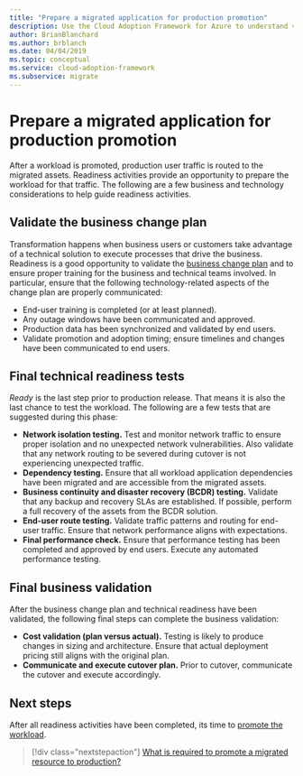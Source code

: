 ```yaml
---
title: "Prepare a migrated application for production promotion"
description: Use the Cloud Adoption Framework for Azure to understand validation that's involved in preparing a migrated application for production promotion.
author: BrianBlanchard
ms.author: brblanch
ms.date: 04/04/2019
ms.topic: conceptual
ms.service: cloud-adoption-framework
ms.subservice: migrate
---
```


# Prepare a migrated application for production promotion

After a workload is promoted, production user traffic is routed to the migrated assets. Readiness activities provide an opportunity to prepare the workload for that traffic. The following are a few business and technology considerations to help guide readiness activities.

## Validate the business change plan

Transformation happens when business users or customers take advantage of a technical solution to execute processes that drive the business. Readiness is a good opportunity to validate the [business change plan](./business-change-plan.md) and to ensure proper training for the business and technical teams involved. In particular, ensure that the following technology-related aspects of the change plan are properly communicated:

- End-user training is completed (or at least planned).
- Any outage windows have been communicated and approved.
- Production data has been synchronized and validated by end users.
- Validate promotion and adoption timing; ensure timelines and changes have been communicated to end users.

## Final technical readiness tests

_Ready_ is the last step prior to production release. That means it is also the last chance to test the workload. The following are a few tests that are suggested during this phase:

- **Network isolation testing.** Test and monitor network traffic to ensure proper isolation and no unexpected network vulnerabilities. Also validate that any network routing to be severed during cutover is not experiencing unexpected traffic.
- **Dependency testing.** Ensure that all workload application dependencies have been migrated and are accessible from the migrated assets.
- **Business continuity and disaster recovery (BCDR) testing.** Validate that any backup and recovery SLAs are established. If possible, perform a full recovery of the assets from the BCDR solution.
- **End-user route testing.** Validate traffic patterns and routing for end-user traffic. Ensure that network performance aligns with expectations.
- **Final performance check.** Ensure that performance testing has been completed and approved by end users. Execute any automated performance testing.

## Final business validation

After the business change plan and technical readiness have been validated, the following final steps can complete the business validation:

- **Cost validation (plan versus actual).** Testing is likely to produce changes in sizing and architecture. Ensure that actual deployment pricing still aligns with the original plan.
- **Communicate and execute cutover plan.** Prior to cutover, communicate the cutover and execute accordingly.

## Next steps

After all readiness activities have been completed, its time to [promote the workload](./promote.md).

> [!div class="nextstepaction"]
> [What is required to promote a migrated resource to production?](./promote.md)
